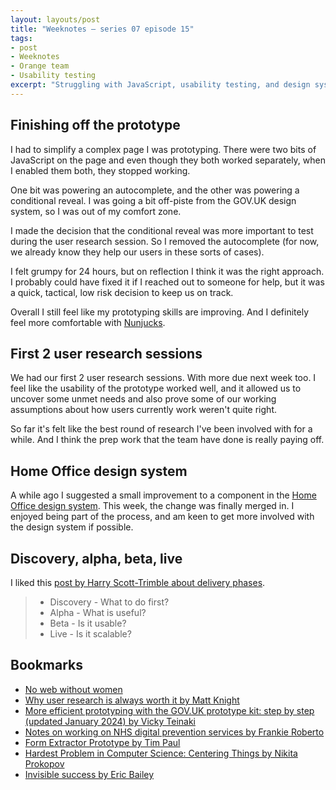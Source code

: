 ```yaml
---
layout: layouts/post
title: "Weeknotes – series 07 episode 15"
tags:
- post
- Weeknotes
- Orange team
- Usability testing
excerpt: "Struggling with JavaScript, usability testing, and design systems."
---
```


## Finishing off the prototype

I had to simplify a complex page I was prototyping. There were two bits of JavaScript on the page and even though they both worked separately, when I enabled them both, they stopped working.

One bit was powering an autocomplete, and the other was powering a conditional reveal. I was going a bit off-piste from the GOV.UK design system, so I was out of my comfort zone.

I made the decision that the conditional reveal was more important to test during the user research session. So I removed the autocomplete (for now, we already know they help our users in these sorts of cases).

I felt grumpy for 24 hours, but on reflection I think it was the right approach. I probably could have fixed it if I reached out to someone for help, but it was a quick, tactical, low risk decision to keep us on track.

Overall I still feel like my prototyping skills are improving. And I definitely feel more comfortable with [Nunjucks](https://mozilla.github.io/nunjucks/).

## First 2 user research sessions

We had our first 2 user research sessions. With more due next week too. I feel like the usability of the prototype worked well, and it allowed us to uncover some unmet needs and also prove some of our working assumptions about how users currently work weren't quite right. 

So far it's felt like the best round of research I've been involved with for a while. And I think the prep work that the team have done is really paying off.

## Home Office design system

A while ago I suggested a small improvement to a component in the [Home Office design system](https://design.homeoffice.gov.uk/). This week, the change was finally merged in. I enjoyed being part of the process, and am keen to get more involved with the design system if possible.

## Discovery, alpha, beta, live

I liked this [post by Harry Scott-Trimble about delivery phases](https://www.linkedin.com/posts/harry-scott-trimble-b23b3a38_i-often-forgot-the-actual-point-for-each-activity-7186006390430158849-82zU/).

> - Discovery - What to do first?
> - Alpha - What is useful?
> - Beta - Is it usable?
> - Live - Is it scalable?

## Bookmarks 

- [No web without women](https://nowebwithoutwomen.com/)
- [Why user research is always worth it by Matt Knight](https://www.iterate.org.uk/why-user-research-is-always-worth-it/)
- [More efficient prototyping with the GOV.UK prototype kit: step by step (updated January 2024) by Vicky Teinaki](https://medium.com/gov-design/more-efficient-prototyping-with-the-gov-uk-prototype-kit-step-by-step-84ea2832549a)
- [Notes on working on NHS digital prevention services by Frankie Roberto](https://frankieroberto.github.io/nhsnotes/)
- [Form Extractor Prototype by Tim Paul](https://github.com/timpaul/form-extractor-prototype)
- [Hardest Problem in Computer Science: Centering Things by Nikita Prokopov](https://tonsky.me/blog/centering/)
- [Invisible success by Eric Bailey](https://ericwbailey.website/published/invisible-success/)